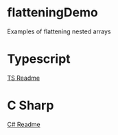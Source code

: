 # flatteningDemo
Examples of flattening nested arrays

# Typescript

[TS Readme](./TS/Readme.md)

# C Sharp

[C# Readme](./c-sharp/Flattening/Readme.md)